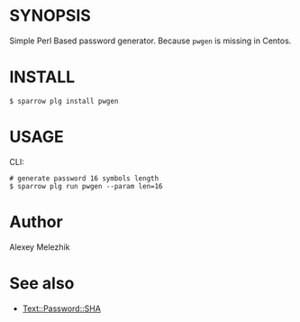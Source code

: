 # SYNOPSIS

Simple Perl Based password generator. Because `pwgen` is missing in Centos.

# INSTALL

    $ sparrow plg install pwgen

# USAGE

CLI:

    # generate password 16 symbols length
    $ sparrow plg run pwgen --param len=16

# Author

Alexey Melezhik

# See also

* [Text::Password::SHA](https://metacpan.org/pod/Text::Password::SHA)

